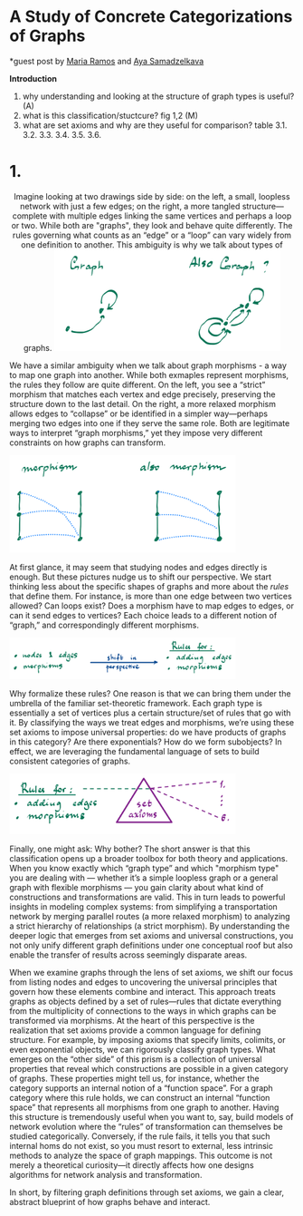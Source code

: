 # A Study of Concrete Categorizations of Graphs
*guest post by [Maria Ramos]() and [Aya Samadzelkava]()

**Introduction**
1. why understanding and looking at the structure of graph types is useful? (A)   
3. what is this classification/stuctcure? fig 1,2 (M)
4. what are set axioms and why are they useful for comparison? table
   3.1.
   3.2.
   3.3.
   3.4.
   3.5.
   3.6.

# 1. 
<p style="text-align: center;">
Imagine looking at two drawings side by side: on the left, a small, loopless network with just a few edges; on the right, a more tangled structure—complete with multiple edges linking the same vertices and perhaps a loop or two. While both are "graphs", they look and behave quite differently. The rules governing what counts as an “edge” or a “loop” can vary widely from one definition to another. This ambiguity is why we talk about types of graphs.

<img src="images/graphs.jpeg"  width="400"/>

We have a similar ambiguity when we talk about graph morphisms - a way to map one graph into another. While both exmaples represent morphisms, the rules they follow are quite different.  On the left, you see a “strict” morphism that matches each vertex and edge precisely, preserving the structure down to the last detail. On the right, a more relaxed morphism allows edges to “collapse” or be identified in a simpler way—perhaps merging two edges into one if they serve the same role. Both are legitimate ways to interpret “graph morphisms,” yet they impose very different constraints on how graphs can transform.

<img src="images/morphisms.jpeg"  width="400"/>

At first glance, it may seem that studying nodes and edges directly is enough. But these pictures nudge us to shift our perspective. We start thinking less about the specific shapes of graphs and more about the *rules* that define them. For instance, is more than one edge between two vertices allowed? Can loops exist? Does a morphism have to map edges to edges, or can it send edges to vertices? Each choice leads to a different notion of “graph,” and correspondingly different morphisms.

<img src="images/perspective.jpeg"  width="400"/>

Why formalize these rules? One reason is that we can bring them under the umbrella of the familiar set-theoretic framework. Each graph type is essentially a set of vertices plus a certain structure/set of rules that go with it. By classifying the ways we treat edges and morphisms, we’re using these set axioms to impose universal properties: do we have products of graphs in this category? Are there exponentials? How do we form subobjects? In effect, we are leveraging the fundamental language of sets to build consistent categories of graphs.

<img src="images/axioms.jpeg"  width="400"/>

Finally, one might ask: Why bother? The short answer is that this classification opens up a broader toolbox for both theory and applications. When you know exactly which “graph type” and which "morphism type" you are dealing with — whether it’s a simple loopless graph or a general graph with flexible morphisms — you gain clarity about what kind of constructions and transformations are valid. This in turn leads to powerful insights in modeling complex systems: from simplifying a transportation network by merging parallel routes (a more relaxed morphism) to analyzing a strict hierarchy of relationships (a strict morphism). By understanding the deeper logic that emerges from set axioms and universal constructions, you not only unify different graph definitions under one conceptual roof but also enable the transfer of results across seemingly disparate areas. 

When we examine graphs through the lens of set axioms, we shift our focus from listing nodes and edges to uncovering the universal principles that govern how these elements combine and interact. This approach treats graphs as objects defined by a set of rules—rules that dictate everything from the multiplicity of connections to the ways in which graphs can be transformed via morphisms.
At the heart of this perspective is the realization that set axioms provide a common language for defining structure. For example, by imposing axioms that specify limits, colimits, or even exponential objects, we can rigorously classify graph types. What emerges on the “other side” of this prism is a collection of universal properties that reveal which constructions are possible in a given category of graphs. 
These properties might tell us, for instance, whether the category supports an internal notion of a “function space”. For a graph category where this rule holds, we can construct an internal “function space” that represents all morphisms from one graph to another.  Having this structure is tremendously useful when you want to, say, build models of network evolution where the “rules” of transformation can themselves be studied categorically. Conversely, if the rule fails, it tells you that such internal homs do not exist, so you must resort to external, less intrinsic methods to analyze the space of graph mappings. This outcome is not merely a theoretical curiosity—it directly affects how one designs algorithms for network analysis and transformation.

In short, by filtering graph definitions through set axioms, we gain a clear, abstract blueprint of how graphs behave and interact.
</p>
